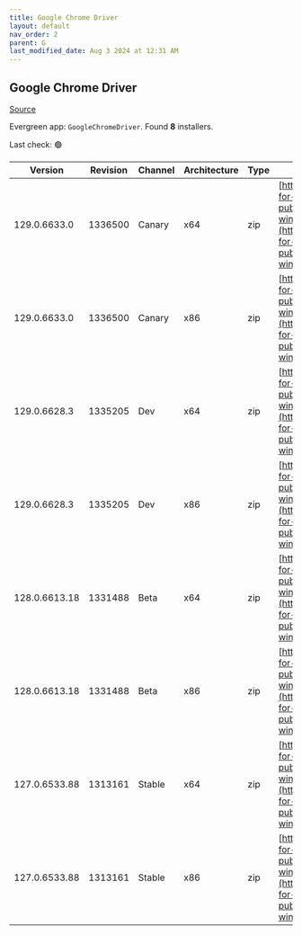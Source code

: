 ```yaml
---
title: Google Chrome Driver
layout: default
nav_order: 2
parent: G
last_modified_date: Aug 3 2024 at 12:31 AM
---
```


## Google Chrome Driver

[Source](https://googlechromelabs.github.io/chrome-for-testing/)

Evergreen app: `GoogleChromeDriver`. Found **8** installers.

Last check: 🟢

| Version       | Revision | Channel | Architecture | Type | URI                                                                                                                                                                                                        |
| ------------- | -------- | ------- | ------------ | ---- | ---------------------------------------------------------------------------------------------------------------------------------------------------------------------------------------------------------- |
| 129.0.6633.0  | 1336500  | Canary  | x64          | zip  | [https://storage.googleapis.com/chrome-for-testing-public/129.0.6633.0/win64/chromedriver-win64.zip](https://storage.googleapis.com/chrome-for-testing-public/129.0.6633.0/win64/chromedriver-win64.zip)   |
| 129.0.6633.0  | 1336500  | Canary  | x86          | zip  | [https://storage.googleapis.com/chrome-for-testing-public/129.0.6633.0/win32/chromedriver-win32.zip](https://storage.googleapis.com/chrome-for-testing-public/129.0.6633.0/win32/chromedriver-win32.zip)   |
| 129.0.6628.3  | 1335205  | Dev     | x64          | zip  | [https://storage.googleapis.com/chrome-for-testing-public/129.0.6628.3/win64/chromedriver-win64.zip](https://storage.googleapis.com/chrome-for-testing-public/129.0.6628.3/win64/chromedriver-win64.zip)   |
| 129.0.6628.3  | 1335205  | Dev     | x86          | zip  | [https://storage.googleapis.com/chrome-for-testing-public/129.0.6628.3/win32/chromedriver-win32.zip](https://storage.googleapis.com/chrome-for-testing-public/129.0.6628.3/win32/chromedriver-win32.zip)   |
| 128.0.6613.18 | 1331488  | Beta    | x64          | zip  | [https://storage.googleapis.com/chrome-for-testing-public/128.0.6613.18/win64/chromedriver-win64.zip](https://storage.googleapis.com/chrome-for-testing-public/128.0.6613.18/win64/chromedriver-win64.zip) |
| 128.0.6613.18 | 1331488  | Beta    | x86          | zip  | [https://storage.googleapis.com/chrome-for-testing-public/128.0.6613.18/win32/chromedriver-win32.zip](https://storage.googleapis.com/chrome-for-testing-public/128.0.6613.18/win32/chromedriver-win32.zip) |
| 127.0.6533.88 | 1313161  | Stable  | x64          | zip  | [https://storage.googleapis.com/chrome-for-testing-public/127.0.6533.88/win64/chromedriver-win64.zip](https://storage.googleapis.com/chrome-for-testing-public/127.0.6533.88/win64/chromedriver-win64.zip) |
| 127.0.6533.88 | 1313161  | Stable  | x86          | zip  | [https://storage.googleapis.com/chrome-for-testing-public/127.0.6533.88/win32/chromedriver-win32.zip](https://storage.googleapis.com/chrome-for-testing-public/127.0.6533.88/win32/chromedriver-win32.zip) |
